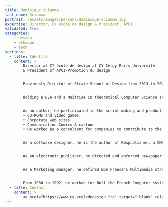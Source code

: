 ```yaml
---
title: Dominique Sciamma
last_name: Sciamma
portrait: /assets/images/persons/dominique-sciamma.jpg
expertise: Director, CY école de design & President, APCI
validated: true
categories:
    - design
    - ethique
    - tech
sections:
  - title: Identité
    content: >
        Director at CY école de design at CY Cergy Paris Université
        & President of APCI-Promotion du design


        Previously Director of Strate School of Design from 2013 to 2020, Dominique created its Multimedia Department in 1998. He also gave communication classes, while following up all the Degree projects. In 2007, he created the “Interactive Systems and Objects” department, devoted to AI in the object. In 2010, he created Strate Research, the Research Department. In 2012 he became Deputy Director before taking over the general direction of the school in 2013.


        Holding a DEA and a Maîtrise in theoretical Computer Science and a Maîtrise in Mathematics, and with a thorough career within international companies, Dominique has led, until his integration at Strate , a double activity, as a pluri-media author, and a NTIC consultant.


        As an author, he participated in the script-making and production of :
        • CD-ROMs and video games,
        • Corporate web sites
        • Communication Comics & cartoon
        • He worked as a consultant for companies to contribute to the definition of digital strategies.


        As a software designer, he is the author of Rexpublisher, a CMS tool, which is now in use in about thirty companies, and has received the support of the ANVAR (national agency for the development of research). He also created the A.I language XILOG, first ever AI language marketed by Bull.


        As an electronic publisher, he directed and enforced newspaper « La Tribune »’s Multimedia strategy between 1996 and 1998.


        As a Marketing manager, he defined EDS France’s Multimedia strategy between 1992 and 1995, after creating a consultant team dedicated to solving problems said to be « very complex » (A.I and Operations Research).


        From 1980 to 1992, he worked for Bull the French Computer systems flagship company. As an expert in AI, he spent two years in Singapore, between 1989 and 1991 where he headed the Bull Far East AI Department, a business unit devoted to AI products, thus ending 12 years within the Bull group, where he successively worked as researcher in AI (Innovation Bull prize in 1987), product manager, and Marketing director in the same department, and he eventually created the South-Eastern Asia department.
  - title: Contact
    content: >
        <a href="https://www.cy-ecolededesign.fr/" target="_blank" rel="noreferrer">Site</a>
---
```

